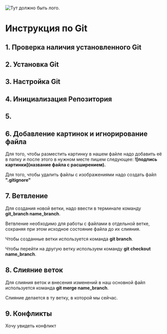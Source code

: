 ![Тут должно быть лого.](Git-logo.png)
# Инструкция по Git

## 1. Проверка наличия установленного Git 

## 2. Установка Git

## 3. Настройка Git

## 4. Инициализация Репозитория 

## 5. 

## 6. Добавление картинок и игнорирование файла
Для того, чтобы разместить картинку в нашем файле надо добавить её в папку и после этого в нужном месте пишем следующее: **![подпись картинки](название файла с расширением).**

Для того, чтобы удалить файлы с изображениями надо создать файл **".gitignore"**

## 7. Ветвление
Для создания новой ветки, надо ввести в терминале команду **git_branch name_branch**.

Ветвление необходимо для работы с файлами в отдельной ветке, сохраняя при этом исходное состояние файла до их слияния.

Чтобы созданные ветки используется команда **git branch**.

Чтобы перейти на другую ветку используем команду **git checkout name_branch**.

## 8. Слияние веток
Для слияния веток и внесения изменений в наш основной файл используется команда **git merge name_branch**.

Слияние делается в ту ветку, в которой мы сейчас.

## 9. Конфликты
Хочу увидеть конфликт